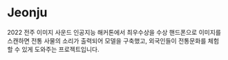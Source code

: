 # Jeonju
2022 전주 이미지 사운드 인공지능 해커톤에서 최우수상을 수상
핸드폰으로 이미지를 스캔하면 전통 사물의 소리가 출력되어 모델을 구축했고,
외국인들이 전통문화를 체험 할 수 있게 도와주는 프로젝트입니다.
